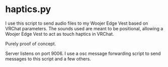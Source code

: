 # haptics.py

I use this script to send audio files to my Woojer Edge Vest based on VRChat parameters.  The sounds used are meant to be positional, allowing a Woojer Edge Vest to act as touch haptics in VRChat. 

Purely proof of concept. 

Server listens on port 9006. I use a osc message forwarding script to send messages to this script and a few others.
